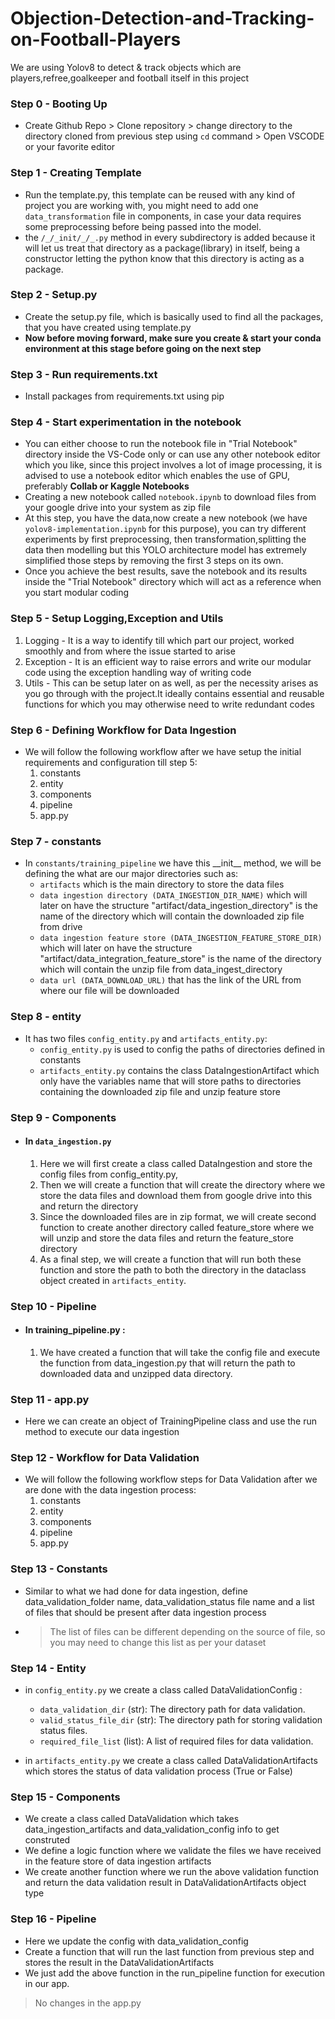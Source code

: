 # Objection-Detection-and-Tracking-on-Football-Players
We are using Yolov8 to detect &amp; track objects which are players,refree,goalkeeper and football itself in this project

### Step 0 - Booting Up
- Create Github Repo > Clone repository > change directory to the directory cloned from previous step using `cd` command > Open VSCODE or your favorite editor 

### Step 1 - Creating Template
- Run the template.py, this template can be reused with any kind of project you are working with, you might need to add one `data_transformation` file in components, in case your data requires some preprocessing before being passed into the model.
- the `/_/_init/_/_.py` method in every subdirectory is added because it will let us treat that directory as a package(library) in itself, being a constructor letting the python know that this directory is acting as a package. 

### Step 2 - Setup.py
- Create the setup.py file, which is basically used to find all the packages, that you have created using template.py
- **Now before moving forward, make sure you create & start your conda environment at this stage before going on the next step**

### Step 3 - Run requirements.txt
- Install packages from requirements.txt using pip

### Step 4 - Start experimentation in the notebook
- You can either choose to run the notebook file in "Trial Notebook" directory inside the VS-Code only or can use any other notebook editor which you like, since this project involves a lot of image processing, it is advised to use a notebook editor which enables the use of GPU, preferably **Collab or Kaggle Notebooks**
- Creating a new notebook called `notebook.ipynb` to download files from your google drive into your system as zip file
- At this step, you have the data,now create a new notebook (we have `yolov8-implementation.ipynb` for this purpose), you can try different experiments by first preprocessing, then transformation,splitting the data then modelling but this YOLO architecture model has extremely simplified those steps by removing the first 3 steps on its own.
- Once you achieve the best results, save the notebook and its results inside the "Trial Notebook" directory which will act as a reference when you start modular coding

### Step 5 - Setup Logging,Exception and Utils
1. Logging - It is a way to identify till which part our project, worked smoothly and from where the issue started to arise
2. Exception - It is an efficient way to raise errors and write our modular code using the exception handling way of writing code
3. Utils - This can be setup later on as well, as per the necessity arises as you go through with the project.It ideally contains essential and reusable functions for which you may otherwise need to write redundant codes

### Step 6 - Defining Workflow for Data Ingestion
- We will follow the following workflow after we have setup the initial requirements and configuration till step 5:
    1. constants
    2. entity
    3. components
    4. pipeline
    5. app.py

### Step 7 - constants
- In `constants/training_pipeline` we have this \_\_init\_\_ method, we will be defining the what are our major directories such as:       
    - `artifacts` which is the main directory to store the data files
    - `data ingestion directory (DATA_INGESTION_DIR_NAME)` which will later on have the structure "artifact/data_ingestion_directory" is the name of the directory which will contain the downloaded zip file from drive
    - `data ingestion feature store (DATA_INGESTION_FEATURE_STORE_DIR)` which  will later on have the structure "artifact/data_integration_feature_store" is the name of the directory which will contain the unzip file from data_ingest_directory
    - `data url (DATA_DOWNLOAD_URL)` that has the link of the URL from where our file will be downloaded

### Step 8 - entity 
- It has two files `config_entity.py` and `artifacts_entity.py`:
    - `config_entity.py` is used to config the paths of directories defined in constants
    - `artifacts_entity.py` contains the class DataIngestionArtifact which only have the variables name that will store paths to directories containing the downloaded zip file and unzip feature store

### Step 9 - Components
- #### In `data_ingestion.py`
    1. Here we will first create a class called DataIngestion and store the config files from config_entity.py,
    2. Then we will create a function that will create the directory where we store the data files and download them from google drive into this and return the directory
    3. Since the downloaded files are in zip format, we will create second function to create another directory called feature_store where we will unzip and store the data files and return the feature_store directory
    4. As a final step, we will create a function that will run both these function and store the path to both the directory in the dataclass object created in `artifacts_entity`.

### Step 10 - Pipeline
- #### In training_pipeline.py : 
    1. We have created a function that will take the config file and execute the function from data_ingestion.py that will return the path to downloaded data and unzipped data directory.
    
### Step 11 - app.py
- Here we can create an object of TrainingPipeline class and use the run method to execute our data ingestion

### Step 12 - Workflow for Data Validation
- We will follow the following workflow steps for Data Validation after we are done with the data ingestion process:
    1. constants
    2. entity
    3. components
    4. pipeline
    5. app.py

### Step 13 - Constants
- Similar to what we had done for data ingestion, define data_validation_folder name, data_validation_status file name and a list of files that should be present after data ingestion process
- > The list of files can be different depending on the source of file, so you may need to change this list as per your dataset 

### Step 14 - Entity
- in `config_entity.py` we create a class called DataValidationConfig : 
    - `data_validation_dir` (str): The directory path for data validation.
    - `valid_status_file_dir` (str): The directory path for storing validation status files.
    - `required_file_list` (list): A list of required files for data validation.

- in `artifacts_entity.py` we create a class called DataValidationArtifacts which stores the status of data validation process (True or False)

### Step 15 - Components 
- We create a class called DataValidation which takes data_ingestion_artifacts and data_validation_config info to get construted
- We define a logic function where we validate the files we have received in the feature store of data ingestion artifacts
- We create another function where we run the above validation function and return the data validation result in DataValidationArtifacts object type

### Step 16 - Pipeline 
- Here we update the config with data_validation_config 
- Create a function that will run the last function from previous step and stores the result in the DataValidationArtifacts 
- We just add the above function in the run_pipeline function for execution in our app.

> No changes in the app.py 



